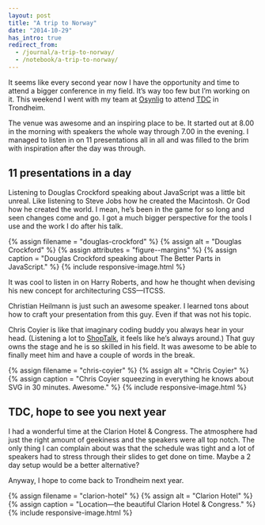 ```yaml
---
layout: post
title: "A trip to Norway"
date: "2014-10-29"
has_intro: true
redirect_from:
  - /journal/a-trip-to-norway/
  - /notebook/a-trip-to-norway/
---
```


It seems like every second year now I have the opportunity and time to attend a bigger conference in my field. It’s way too few but I’m working on it. This weekend I went with my team at [Osynlig](http://osynlig.se) to attend [TDC](http://trondheimdc.no/) in Trondheim.

The venue was awesome and an inspiring place to be. It started out at 8.00 in the morning with speakers the whole way through 7.00 in the evening. I managed to listen in on 11 presentations all in all and was filled to the brim with inspiration after the day was through.

## 11 presentations in a day
Listening to Douglas Crockford speaking about JavaScript was a little bit unreal. Like listening to Steve Jobs how he created the Macintosh. Or God how he created the world. I mean, he’s been in the game for so long and seen changes come and go. I got a much bigger perspective for the tools I use and the work I do after his talk.

{% assign filename = "douglas-crockford" %}
{% assign alt = "Douglas Crockford" %}
{% assign attributes = "figure--margins" %}
{% assign caption = "Douglas Crockford speaking about The Better Parts in JavaScript." %}
{% include responsive-image.html %}

It was cool to listen in on Harry Roberts, and how he thought when devising his new concept for architecturing CSS—ITCSS.

Christian Heilmann is just such an awesome speaker. I learned tons about how to craft your presentation from this guy. Even if that was not his topic.

Chris Coyier is like that imaginary coding buddy you always hear in your head. (Listening a lot to [ShopTalk](http://shoptalkshow.com/), it feels like he’s always around.) That guy owns the stage and he is so skilled in his field. It was awesome to be able to finally meet him and have a couple of words in the break.

{% assign filename = "chris-coyier" %}
{% assign alt = "Chris Coyier" %}
{% assign caption = "Chris Coyier squeezing in everything he knows about SVG in 30 minutes. Awesome." %}
{% include responsive-image.html %}

## TDC, hope to see you next year

I had a wonderful time at the Clarion Hotel & Congress. The atmosphere had just the right amount of geekiness and the speakers were all top notch. The only thing I can complain about was that the schedule was tight and a lot of speakers had to stress through their slides to get done on time. Maybe a 2 day setup would be a better alternative?

Anyway, I hope to come back to Trondheim next year.

{% assign filename = "clarion-hotel" %}
{% assign alt = "Clarion Hotel" %}
{% assign caption = "Location—the beautiful Clarion Hotel & Congress." %}
{% include responsive-image.html %}

